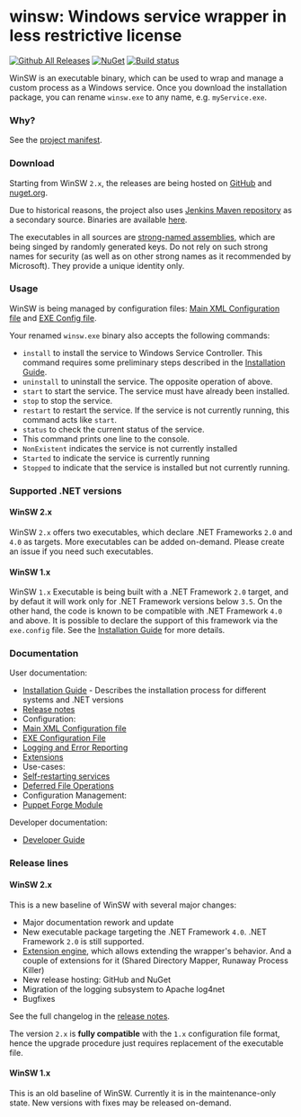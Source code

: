 winsw: Windows service wrapper in less restrictive license
=========================

[![Github All Releases](https://img.shields.io/github/downloads/kohsuke/winsw/total.svg)](https://github.com/kohsuke/winsw/releases)
[![NuGet](https://img.shields.io/nuget/v/WinSW.svg)](https://www.nuget.org/packages/WinSW/)
[![Build status](https://ci.appveyor.com/api/projects/status/i94752yal9iy77in?svg=true)](https://ci.appveyor.com/project/oleg-nenashev/winsw)

WinSW is an executable binary, which can be used to wrap and manage a custom process as a Windows service.
Once you download the installation package, you can rename `winsw.exe` to any name, e.g. `myService.exe`.

### Why?

See the [project manifest](MANIFEST.md).

### Download

Starting from WinSW `2.x`, the releases are being hosted on [GitHub](https://github.com/kohsuke/winsw/releases) and [nuget.org](https://www.nuget.org/packages/WinSW/).

Due to historical reasons, the project also uses  [Jenkins Maven repository](https://jenkins.io/index.html)  as a secondary source. 
Binaries are available [here](http://repo.jenkins-ci.org/releases/com/sun/winsw/winsw/). 

The executables in all sources are [strong-named assemblies](https://msdn.microsoft.com/en-us/library/wd40t7ad%28v=vs.110%29.aspx), which are being singed by randomly generated keys.
Do not rely on such strong names for security (as well as on other strong names as it recommended by Microsoft). 
They provide a unique identity only.

### Usage

WinSW is being managed by configuration files: [Main XML Configuration file](doc/xmlConfigFile.md) and [EXE Config file](doc/exeConfigFile.md).

Your renamed `winsw.exe` binary also accepts the following commands:

* `install` to install the service to Windows Service Controller.
  This command requires some preliminary steps described in the [Installation Guide](doc/installation.md).
* `uninstall` to uninstall the service. The opposite operation of above.
* `start` to start the service. The service must have already been installed.
* `stop` to stop the service.
* `restart` to restart the service. If the service is not currently running, this command acts like `start`.
* `status` to check the current status of the service.
 * This command prints one line to the console.
 * `NonExistent` indicates the service is not currently installed
 * `Started` to indicate the service is currently running
 * `Stopped` to indicate that the service is installed but not currently running.

### Supported .NET versions

#### WinSW 2.x

WinSW `2.x` offers two executables, which declare .NET Frameworks `2.0` and `4.0` as targets.
More executables can be added on-demand.
Please create an issue if you need such executables.

#### WinSW 1.x

WinSW `1.x` Executable is being built with a .NET Framework `2.0` target, and by defaut it will work only for .NET Framework versions below `3.5`.
On the other hand, the code is known to be compatible with .NET Framework `4.0` and above.
It is possible to declare the support of this framework via the `exe.config` file.
See the [Installation Guide](doc/installation.md) for more details.

### Documentation

User documentation:

* [Installation Guide](doc/installation.md) - Describes the installation process for different systems and .NET versions
* [Release notes](CHANGELOG.md)
* Configuration:
 * [Main XML Configuration file](doc/xmlConfigFile.md)
 * [EXE Configuration File](doc/exeConfigFile.md)
 * [Logging and Error Reporting](doc/loggingAndErrorReporting.md)
 * [Extensions](doc/extensions/extensions.md)
* Use-cases:
 * [Self-restarting services](doc/selfRestartingService.md)
 * [Deferred File Operations](doc/deferredFileOperations.md)
* Configuration Management:
 * [Puppet Forge Module](doc/puppetWinSW.md)

Developer documentation:

* [Developer Guide](DEVELOPER.md)

### Release lines

#### WinSW 2.x

This is a new baseline of WinSW with several major changes:
* Major documentation rework and update
* New executable package targeting the .NET Framework `4.0`. .NET Framework `2.0` is still supported.
* [Extension engine](doc/extensions/extensions.md), which allows extending the wrapper's behavior. And a couple of extensions for it (Shared Directory Mapper, Runaway Process Killer)
* New release hosting: GitHub and NuGet
* Migration of the logging subsystem to Apache log4net
* Bugfixes

See the full changelog in the [release notes](CHANGELOG.md#20).

The version `2.x` is **fully compatible** with the `1.x` configuration file format, 
  hence the upgrade procedure just requires replacement of the executable file.

#### WinSW 1.x

This is an old baseline of WinSW.
Currently it is in the maintenance-only state.
New versions with fixes may be released on-demand.


